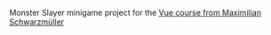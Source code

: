 Monster Slayer minigame project for the [Vue course from Maximilian Schwarzmüller](https://www.udemy.com/course/vuejs-2-the-complete-guide)

